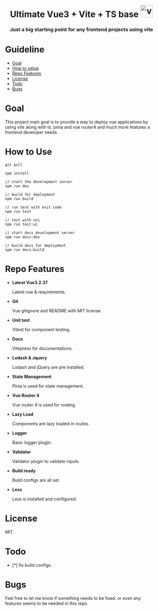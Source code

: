 <h1 align="center">Ultimate Vue3 + Vite + TS base <a href="https://git-scm.com/" target="_blank"> <img src="https://upload.wikimedia.org/wikipedia/commons/thumb/9/95/Vue.js_Logo_2.svg/2367px-Vue.js_Logo_2.svg.png" alt="vue" width="40" height="40"/> </a></h1> 
<h3 align="center">Just a big starting point for any frontend projects using vite</h3>


# Guideline
- [Goal](#goal)
- [How to setup](#how-to-setup)
- [Repo Features](#repo-features)
- [License](#license)
- [Todo](#todo)
- [Bugs](#bugs)

# Goal
This project main goal is to provide a way to deploy vue applications by using vite along with ts, pinia and vue router4 and much more features a frontend developer needs.


# How to Use
```
git pull

npm install

// start the development server
npm run dev

// build for deployment
npm run build

// run test with exit code
npm run test

// test with uni
npm run test:ui

// start docs development server
npm run docs:dev

// build docs for deployment
npm run docs:build
```


# Repo Features
<ul>
  <li>
       <strong>Latest Vue3.2.37</strong>        
  </li>
 <p>Latest vue & requirements.</p>
 <li>
       <strong>Git</strong>        
  </li>
  <p>Vue gitignore and README with MIT license.</p>

<li>
     <strong>Unit test</strong>        
</li>
     <p>Vitest for component testing.</p>

 <li>
       <strong>Docs</strong>        
  </li>
  <p>Vitepress for documentations.</p>

 <li>
       <strong>Lodash & Jquery</strong>        
  </li>
  <p>Lodash and jQuery are pre installed.</p>

 <li>
       <strong>State Management</strong>        
  </li>
  <p>Pinia is used for state management.</p>

 <li>
       <strong>Vue Router 4</strong>        
  </li>
  <p>Vue router 4 is used for routing.</p>

 <li>
       <strong>Lazy Load</strong>        
  </li>
  <p>Components are lazy loaded in routes.</p>

 <li>
       <strong>Logger</strong>        
  </li>
  <p>Basic logger plugin.</p>

   <li>
       <strong>Validator</strong>        
  </li>
  <p>Validator plugin to validate inputs.</p>

   <li>
       <strong>Build ready</strong>        
  </li>
  <p>Build configs are all set.</p>

   <li>
       <strong>Less</strong>        
  </li>
  <p>Less is installed and configured.</p>

</ul>

# License
MIT.

# Todo
- [*] fix build configs.

# Bugs
Feel free to let me know if something needs to be fixed. or even any features seems to be needed in this repo.
